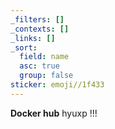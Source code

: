 ```yaml
---
_filters: []
_contexts: []
_links: []
_sort:
  field: name
  asc: true
  group: false
sticker: emoji//1f433
---
```

**Docker hub**
hyuxp
!!!